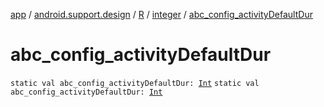 [app](../../../index.md) / [android.support.design](../../index.md) / [R](../index.md) / [integer](index.md) / [abc_config_activityDefaultDur](.)

# abc_config_activityDefaultDur

`static val abc_config_activityDefaultDur: `[`Int`](https://kotlinlang.org/api/latest/jvm/stdlib/kotlin/-int/index.html)
`static val abc_config_activityDefaultDur: `[`Int`](https://kotlinlang.org/api/latest/jvm/stdlib/kotlin/-int/index.html)